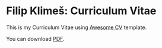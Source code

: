 # Filip Klimeš: Curriculum Vitae

This is my Curriculum Vitae using [Awesome CV](https://github.com/posquit0/Awesome-CV) template.

You can download [PDF](https://raw.githubusercontent.com/klimesf/curriculum-vitae/master/resume.pdf).
